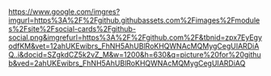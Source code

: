 

https://www.google.com/imgres?imgurl=https%3A%2F%2Fgithub.githubassets.com%2Fimages%2Fmodules%2Fsite%2Fsocial-cards%2Fgithub-social.png&imgrefurl=https%3A%2F%2Fgithub.com%2F&tbnid=zpx7EyEgyodfKM&vet=12ahUKEwibrs_FhNH5AhUBlRoKHQWNAcMQMygCegUIARDiAQ..i&docid=SZgkdCZ5k2vZ_M&w=1200&h=630&q=picture%20for%20github&ved=2ahUKEwibrs_FhNH5AhUBlRoKHQWNAcMQMygCegUIARDiAQ

